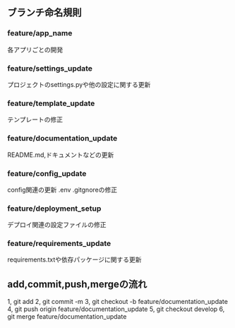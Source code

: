 
## ブランチ命名規則

### feature/app_name
各アプリごとの開発

### feature/settings_update
プロジェクトのsettings.pyや他の設定に関する更新

### feature/template_update
テンプレートの修正

### feature/documentation_update
README.md,ドキュメントなどの更新

### feature/config_update
config関連の更新
.env .gitgnoreの修正

### feature/deployment_setup
デプロイ関連の設定ファイルの修正

### feature/requirements_update
requirements.txtや依存パッケージに関する更新

## add,commit,push,mergeの流れ
1, git add
2, git commit -m
3, git checkout -b feature/documentation_update
4, git push origin feature/documentation_update
5, git checkout develop
6, git merge feature/documentation_update